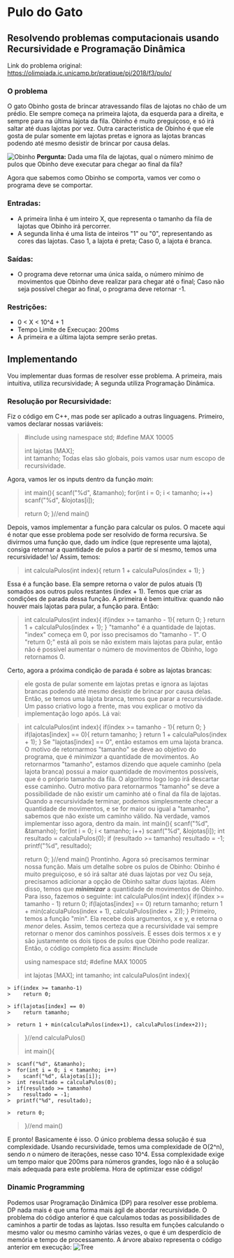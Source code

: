 # Pulo do Gato
  ## Resolvendo problemas computacionais usando Recursividade e Programação Dinâmica

 Link do problema original: https://olimpiada.ic.unicamp.br/pratique/pj/2018/f3/pulo/
 

 ### O problema
   O gato Obinho gosta de brincar atravessando filas de lajotas no chão de um prédio. Ele sempre começa na primeira lajota, da esquerda para a direita, e sempre para na última lajota da fila. Obinho é muito preguiçoso, e só irá saltar até duas lajotas por vez. Outra caracteristica de Obinho é que ele gosta de pular somente em lajotas pretas e ignora as lajotas brancas podendo até mesmo desistir de brincar por causa delas.  

   ![Obinho](https://github.com/azevedomath/Pulo-do-Gato/blob/Coding/2018f3pj_pulo.png)
**Pergunta:**  Dada uma fila de lajotas, qual o número mínimo de pulos que Obinho deve executar para chegar ao final da fila?


Agora que sabemos como Obinho se comporta, vamos ver como o programa deve se comportar.
### Entradas:
- A primeira linha é um inteiro X, que representa o tamanho da fila de lajotas que Obinho irá percorrer.
- A segunda linha é uma lista de inteiros "1" ou "0", representando as cores das lajotas. Caso 1, a lajota é preta; Caso 0, a lajota é branca.
### Saídas:
 - O programa deve retornar uma única saída, o número mínimo de movimentos que Obinho deve realizar para chegar até o final; Caso não seja possível chegar ao final, o programa deve retornar -1.
### Restrições:
- 0 < X < 10^4 + 1
- Tempo Limite de Execuçao: 200ms
- A primeira e a última lajota sempre serão pretas.

## Implementando
 Vou implementar duas formas de resolver esse problema.
 A primeira, mais intuitiva, utiliza recursividade; A segunda utiliza Programação Dinâmica.
 
 ### Resolução por Recursividade:
 
  Fiz o código em C++, mas pode ser aplicado a outras linguagens.
  Primeiro, vamos declarar nossas variáveis:
  > #include <iostream>
  > using namespace std;
  > #define MAX 10005
  >
  > int lajotas [MAX]; <br>
  > int tamanho;
  Todas elas são globais, pois vamos usar num escopo de recursividade.
  
  Agora, vamos ler os inputs dentro da função _main_:
  > int main(){
  > scanf("%d", &tamanho);
  > for(int i = 0; i < tamanho; i++)
  >    scanf("%d", &lojotas[i]);
  >
  > return 0;
  > }//end main()
  
  Depois, vamos implementar a função para calcular os pulos.
  O macete aqui é notar que esse problema pode ser resolvido de forma recursiva.
  Se divirmos uma função que, dado um índice (que represente uma lajota), consiga retornar a quantidade de pulos a partir de   sí mesmo, temos uma recursividade! \o/
  Assim, temos:
  > int calculaPulos(int index){
  >   return 1 + calculaPulos(index + 1);
  > }
  
  Essa é a função base. Ela sempre retorna o valor de pulos atuais (1) somados aos outros pulos restantes (index + 1).
  Temos que criar as condições de parada dessa função.
  A primeira é bem intuitiva: quando não houver mais lajotas para pular, a função para. Então:
  > int calculaPulos(int index){
  >   if(index >= tamanho - 1){
  >      return 0;
  >   }
  >   return 1 + calculaPulos(index + 1);
  > }
  "tamanho" é a quantidade de lajotas. "index" começa em 0, por isso precisamos do "tamanho - 1".
  O "return 0;" está ali pois se não existem mais lajotas para pular, então não é possível aumentar o número de movimentos de Obinho, logo retornamos 0.
  
  Certo, agora a próxima condição de parada é sobre as lajotas brancas:
   > ele gosta de pular somente em lajotas pretas e ignora as lajotas brancas podendo até mesmo desistir de brincar por causa delas.  
   Então, se temos uma lajota branca, temos que parar a recursividade.
   Um passo criativo logo a frente, mas vou explicar o motivo da implementação logo após. Lá vai:
   
   > int calculaPulos(int index){
  >   if(index >= tamanho - 1){
  >      return 0;
  >   }
  >   if(lajotas[index] == 0){
  >      return tamanho;
  >   }
  >   return 1 + calculaPulos(index + 1);
  > }
  Se "lajotas[index] == 0", então estamos em uma lajota branca. O motivo de retornarmos "tamanho" se deve ao objetivo do programa, que é _minimizar_ a quantidade de movimentos. Ao retornarmos "tamanho", estamos dizendo que aquele caminho (pela lajota branca) possui a maior quantidade de movimentos possíveis, que é o próprio tamanho da fila. O algoritmo logo logo irá descartar esse caminho. Outro motivo para retornarmos "tamanho" se deve a possibilidade de não existir um caminho até o final da fila de lajotas. Quando a recursividade terminar, podemos simplesmente checar a quantidade de movimentos, e se for maior ou igual a "tamanho", sabemos que não existe um caminho válido. 
  Na verdade, vamos implementar isso agora, dentro da main.
  > int main(){
  > scanf("%d", &tamanho);
  > for(int i = 0; i < tamanho; i++)
  >    scanf("%d", &lojotas[i]);
  > int resultado = calculaPulos(0);
  > if (resultado >= tamanho)
  >    resultado = -1;
  > printf("%d", resultado);
  >
  > return 0;
  > }//end main()
  Prontinho. Agora só precisamos terminar nossa função.
  Mais um detalhe sobre os pulos de Obinho:
  > Obinho é muito preguiçoso, e só irá saltar até duas lajotas por vez
  Ou seja, precisamos adicionar a opção de Obinho saltar _duas_ lajotas.
  Além disso, temos que **_minimizar_** a quantidade de movimentos de Obinho.
  Para isso, fazemos o seguinte:
    int calculaPulos(int index){
      if(index >= tamanho - 1)
         return 0;
      if(lajotas[index] == 0)
         return tamanho;
      return 1 + min(calculaPulos(index + 1), calculaPulos(index + 2));
    }
  Primeiro, temos a função "min". Ela recebe dois argumentos, x e y, e retorna o _menor_ deles.
  Assim, temos certeza que a recursividade vai sempre retornar o menor dos caminhos possíveis.
  E esses dois termos x e y são justamente os dois tipos de pulos que Obinho pode realizar.
  Então, o código completo fica assim:
  > #include <iostream>
  >
  > using namespace std;
  > #define MAX 10005
  > 
  > int lajotas [MAX];
  > int tamanho;
  > int calculaPulos(int index){
  >
	> if(index >= tamanho-1)
	>	 return 0;
  >
	> if(lajotas[index] == 0)
	>	 return tamanho;
  >
	>  return 1 + min(calculaPulos(index+1), calculaPulos(index+2));
  > }//end calculaPulos()
  >
  > int main(){
  >	
	>  scanf("%d", &tamanho);
	>  for(int i = 0; i < tamanho; i++)
	>  	 scanf("%d", &lajotas[i]);
	>  int resultado = calculaPulos(0);
	>  if(resultado >= tamanho)
	> 	 resultado = -1;
	>  printf("%d", resultado);
  >
	>  return 0;
  > }//end main()
  
  E pronto! Basicamente é isso.
  O único problema dessa solução é sua complexidade. Usando recursividade, temos uma complexidade de O(2^n), sendo _n_ o número de iterações, nesse caso 10^4.
  Essa complexidade exige um tempo maior que 200ms para números grandes, logo não é a solução mais adequada para este problema. 
Hora de optimizar esse código!

### Dinamic Programming
 Podemos usar Programação Dinâmica (DP) para resolver esse problema.
 DP nada mais é que uma forma mais ágil de abordar recursividade.
 O problema do código anterior é que calculamos todas as possibilidades de caminhos a partir de todas as lajotas.
Isso resulta em funções calculando o mesmo valor ou mesmo caminho várias vezes, o que é um desperdício de memória e tempo de processamento.
A árvore abaixo representa o código anterior em execução:
![Tree](https://github.com/azevedomath/Pulo-do-Gato/blob/Coding/tree-viz.png)



  
  
  
  
